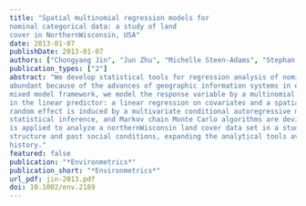 ```yaml
---
title: "Spatial multinomial regression models for
nominal categorical data: a study of land
cover in NorthernWisconsin, USA"
date: 2013-01-07
publishDate: 2013-01-07
authors: ["Chongyang Jin", "Jun Zhu", "Michelle Steen-Adams", "Stephan Sain", "Ronald Gangnon"]
publication_types: ["2"]
abstract: "We develop statistical tools for regression analysis of nominal categorical data on a spatial lattice that are becoming increasingly
abundant because of the advances of geographic information systems in environmental science. In a generalized linear
mixed model framework, we model the response variable by a multinomial distribution. There are two additive components
in the linear predictor: a linear regression on covariates and a spatial random effect such that the spatial dependence in the
random effect is induced by a multivariate conditional autoregressive model. Bayesian hierarchical modeling is used for
statistical inference, and Markov chain Monte Carlo algorithms are devised to obtain posterior samples. The methodology
is applied to analyze a northernWisconsin land cover data set in a study that assesses the relationship between forest landscape
structure and past social conditions, expanding the analytical tools available in landscape ecology and environmental
history."
featured: false
publication: "*Environmetrics*"
publication_short: "*Environmetrics*"
url_pdf: jin-2013.pdf
doi: 10.1002/env.2189
---
```



